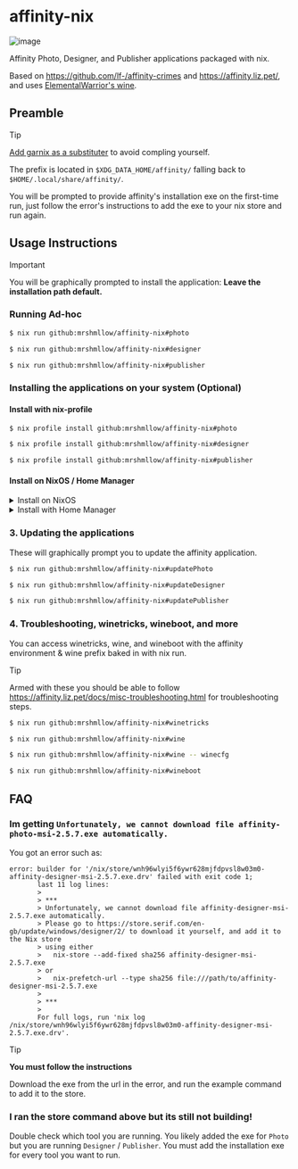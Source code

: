# affinity-nix

![image](https://github.com/user-attachments/assets/d81f1805-c72b-4999-909e-c5666b5e0a11)


Affinity Photo, Designer, and Publisher applications packaged with nix.

Based on https://github.com/lf-/affinity-crimes and https://affinity.liz.pet/, and uses [ElementalWarrior's wine](https://gitlab.winehq.org/ElementalWarrior/wine).

## Preamble

> [!TIP]
> [Add garnix as a substituter](https://garnix.io/docs/caching) to avoid compling yourself.

The prefix is located in `$XDG_DATA_HOME/affinity/` falling back to `$HOME/.local/share/affinity/`.

You will be prompted to provide affinity's installation exe on the first-time run, just follow the error's instructions to add the exe to your nix store and run again. 

## Usage Instructions

> [!IMPORTANT]
> You will be graphically prompted to install the application: **Leave the installation path default.**

### Running Ad-hoc
```bash
$ nix run github:mrshmllow/affinity-nix#photo

$ nix run github:mrshmllow/affinity-nix#designer

$ nix run github:mrshmllow/affinity-nix#publisher
```

### Installing the applications on your system (Optional)

#### Install with nix-profile

```bash
$ nix profile install github:mrshmllow/affinity-nix#photo

$ nix profile install github:mrshmllow/affinity-nix#designer

$ nix profile install github:mrshmllow/affinity-nix#publisher
```

#### Install on NixOS / Home Manager

<details>
<summary>Install on NixOS</summary>

The following is an example. **Installing this package does not differ to installing a package from any other flake.**

```nix
{
  inputs = {
    affinity-nix.url = "github:mrshmllow/affinity-nix";
    # ...
  };

  outputs = inputs @ {
    affinity-nix,
    ...
  }: {
    nixosConfigurations.my-system = nixpkgs.lib.nixosSystem {
      system = "x86_64-linux";
      specialArgs = {inherit inputs;};
      modules = [
        # ...
        {
          environment.systemPackages = [affinity-nix.packages.x86_64-linux.photo];
        }
      ];
    };
  }
}
```
</details>

<details>
<summary>Install with Home Manager</summary>

The following is an example. **Installing this package does not differ to installing a package from any other flake.**

```nix
{
  inputs = {
    affinity-nix.url = "github:mrshmllow/affinity-nix";
    # ...
  };

  outputs = inputs @ {
    affinity-nix,
    ...
  }: {
    homeConfigurations.my-user = home-manager.lib.homeManagerConfiguration {
      pkgs = nixpkgs.legacyPackages."x86_64-linux";
      extraSpecialArgs = {inherit inputs;};
      modules = [
        # ...
        {
          home.packages = [affinity-nix.packages.x86_64-linux.photo];
        }
      ];
    };
  }
}
```
</details>

### 3. Updating the applications
These will graphically prompt you to update the affinity application.

```bash
$ nix run github:mrshmllow/affinity-nix#updatePhoto

$ nix run github:mrshmllow/affinity-nix#updateDesigner

$ nix run github:mrshmllow/affinity-nix#updatePublisher
```

### 4. Troubleshooting, winetricks, wineboot, and more
You can access winetricks, wine, and wineboot with the affinity environment & wine prefix baked in with nix run.

> [!TIP]
> Armed with these you should be able to follow https://affinity.liz.pet/docs/misc-troubleshooting.html for troubleshooting steps.

```bash
$ nix run github:mrshmllow/affinity-nix#winetricks

$ nix run github:mrshmllow/affinity-nix#wine

$ nix run github:mrshmllow/affinity-nix#wine -- winecfg

$ nix run github:mrshmllow/affinity-nix#wineboot
```

## FAQ

### Im getting `Unfortunately, we cannot download file affinity-photo-msi-2.5.7.exe automatically.`

You got an error such as:

```
error: builder for '/nix/store/wnh96wlyi5f6ywr628mjfdpvsl8w03m0-affinity-designer-msi-2.5.7.exe.drv' failed with exit code 1;
       last 11 log lines:
       >
       > ***
       > Unfortunately, we cannot download file affinity-designer-msi-2.5.7.exe automatically.
       > Please go to https://store.serif.com/en-gb/update/windows/designer/2/ to download it yourself, and add it to the Nix store
       > using either
       >   nix-store --add-fixed sha256 affinity-designer-msi-2.5.7.exe
       > or
       >   nix-prefetch-url --type sha256 file:///path/to/affinity-designer-msi-2.5.7.exe
       >
       > ***
       >
       For full logs, run 'nix log /nix/store/wnh96wlyi5f6ywr628mjfdpvsl8w03m0-affinity-designer-msi-2.5.7.exe.drv'.
```
> [!TIP]
> **You must follow the instructions**

Download the exe from the url in the error, and run the example command to add it to the store.

### I ran the store command above but its still not building!

Double check which tool you are running. You likely added the exe for `Photo` but you are running `Designer` / `Publisher`. You must add the installation exe for every tool you want to run.
